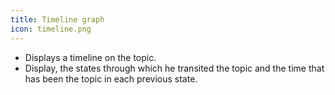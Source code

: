 ```yaml
---
title: Timeline graph
icon: timeline.png
---
```

* Displays a timeline on the topic.
* Display, the states through which he transited the topic and the time that has been the topic in each previous state.
